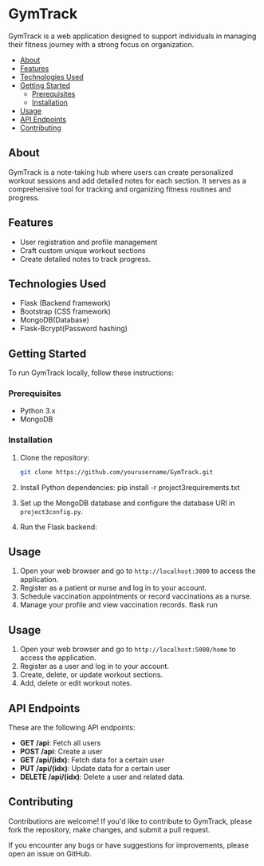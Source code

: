 # GymTrack

GymTrack is a web application designed to support individuals in managing their fitness journey with a strong focus on organization.

- [About](#about)
- [Features](#features)
- [Technologies Used](#technologies-used)
- [Getting Started](#getting-started)
  - [Prerequisites](#prerequisites)
  - [Installation](#installation)
- [Usage](#usage)
- [API Endpoints](#api-endpoints)
- [Contributing](#contributing)

## About

GymTrack is a note-taking hub where users can create personalized workout sessions and add detailed notes for each section. It serves as a comprehensive tool for tracking and organizing fitness routines and progress.

## Features

- User registration and profile management
- Craft custom unique workout sections
- Create detailed notes to track progress.

## Technologies Used
- Flask (Backend framework)
- Bootstrap (CSS framework)
- MongoDB(Database)
- Flask-Bcrypt(Password hashing)

## Getting Started

To run GymTrack locally, follow these instructions:

### Prerequisites

- Python 3.x
- MongoDB

### Installation

1. Clone the repository:

   ```bash
   git clone https://github.com/yourusername/GymTrack.git

2. Install Python dependencies:
pip install -r project3requirements.txt

3. Set up the MongoDB database and configure the database URI in `project3config.py`.

4. Run the Flask backend:
   
## Usage

1. Open your web browser and go to `http://localhost:3000` to access the application.
2. Register as a patient or nurse and log in to your account.
3. Schedule vaccination appointments or record vaccinations as a nurse.
4. Manage your profile and view vaccination records.
flask run

## Usage

1. Open your web browser and go to `http://localhost:5000/home` to access the application.
2. Register as a user and log in to your account.
3. Create, delete, or update workout sections.
4. Add, delete or edit workout notes.


## API Endpoints

These are the following API endpoints:

- **GET /api**: Fetch all users
- **POST /api**: Create a user
- **GET /api/(idx)**: Fetch data for a certain user
- **PUT /api/(idx)**: Update data for a certain user
- **DELETE /api/(idx)**: Delete a user and related data.

## Contributing
Contributions are welcome! If you'd like to contribute to GymTrack, please fork the repository, make changes, and submit a pull request.

If you encounter any bugs or have suggestions for improvements, please open an issue on GitHub.

   


